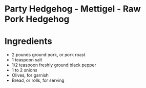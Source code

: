 # Party Hedgehog - Mettigel - Raw Pork Hedgehog

# Ingredients
 - 2 pounds ground pork, or pork roast
 - 1 teaspoon salt
 - 1/2 teaspoon freshly ground black pepper
 - 1 to 2 onions
 - Olives, for garnish
 - Bread, or rolls, for serving

